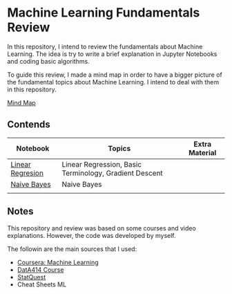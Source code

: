 # Machine Learning Fundamentals Review
In this repository, I intend to review the fundamentals about Machine Learning.
The idea is try to write a brief explanation in Jupyter Notebooks and coding
basic algorithms.

To guide this review, I made a mind map in order to have a bigger picture of
the fundamental topics about Machine Learning. I intend to deal with them in 
this repository.

[Mind Map](https://coggle.it/diagram/YnqVMA8o3JWkPkK8/t/ml-fundamentals/fb60cc1e7ba566c1184396bd6dd383a6ada71783303b707aad04a7097aa656d9)

## Contends

| Notebook | Topics | Extra Material |
|----------|--------|------------|
| [Linear Regresion](001-linear_regresion.ipynb) | Linear Regression, Basic Terminology, Gradient Descent |            |
| [Naive Bayes](005-naive_bayes.ipynb) | Naive Bayes |            |
|          |        |            |

## Notes
This repository and review was based on some courses and video explanations. However, the code was developed by myself.

The followin are the main sources that I used:

* [Coursera: Machine Learning](https://www.coursera.org/learn/machine-learning)
* [DatA414 Course](https://www.kamperh.com/data414/)
* [StatQuest](https://www.youtube.com/c/joshstarmer)
* Cheat Sheets ML